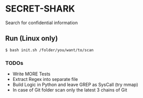 # SECRET-SHARK
Search for confidential information

## Run (Linux only)

```sh
$ bash init.sh /folder/you/want/to/scan
```

### TODOs

 - Write MORE Tests
 - Extract Regex into separate file
 - Build Logic in Python and leave GREP as SysCall (try mmap)
 - In case of Git folder scan only the latest 3 chains of Git


